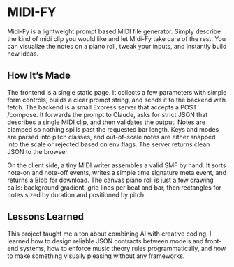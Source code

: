 # MIDI-FY

Midi-Fy is a lightweight prompt based MIDI file generator. Simply describe the kind of midi clip you would like and let Midi-Fy take care of the rest. You can visualize the notes on a piano roll, tweak your inputs, and instantly build new ideas.

## How It’s Made

The frontend is a single static page. It collects a few parameters with simple form controls, builds a clear prompt string, and sends it to the backend with fetch. The backend is a small Express server that accepts a POST /compose. It forwards the prompt to Claude, asks for strict JSON that describes a single MIDI clip, and then validates the output. Notes are clamped so nothing spills past the requested bar length. Keys and modes are parsed into pitch classes, and out-of-scale notes are either snapped into the scale or rejected based on env flags. The server returns clean JSON to the browser. 

On the client side, a tiny MIDI writer assembles a valid SMF by hand. It sorts note-on and note-off events, writes a simple time signature meta event, and returns a Blob for download. The canvas piano roll is just a few drawing calls: background gradient, grid lines per beat and bar, then rectangles for notes sized by duration and positioned by pitch.

## Lessons Learned 

This project taught me a ton about combining AI with creative coding. I learned how to design reliable JSON contracts between models and front-end systems, how to enforce music theory rules programmatically, and how to make something visually pleasing without any frameworks.

